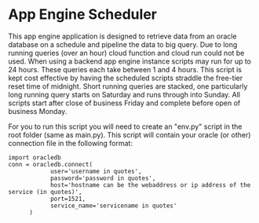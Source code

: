 # App Engine Scheduler

This app engine application is designed to retrieve data from an oracle database on a schedule and pipeline the data to big query. Due to long running queries (over an hour) cloud function and cloud run could not be used. When using a backend app engine instance scripts may run for up to 24 hours. These queries each take between 1 and 4 hours. This script is kept cost effective by having the scheduled scripts straddle the free-tier reset time of midnight. Short running queries are stacked, one particularly long running query starts on Saturday and runs through into Sunday. All scripts start after close of business Friday and complete before open of business Monday. 

For you to run this script you will need to create an "env.py" script in the root folder (same as main.py). This script will contain your oracle (or other) connection file in the following format:

```
import oracledb
conn = oracledb.connect(
            user='username in quotes',
            password='password in quotes',
            host='hostname can be the webaddress or ip address of the service (in quotes)',
            port=1521,
            service_name='servicename in quotes'
      )

```
